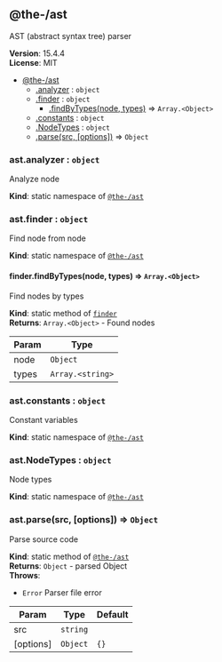 <!--- Code generated by @the-/script-doc. DO NOT EDIT. -->

<a name="module_@the-/ast"></a>

## @the-/ast
AST (abstract syntax tree) parser

**Version**: 15.4.4  
**License**: MIT  

* [@the-/ast](#module_@the-/ast)
    * [.analyzer](#module_@the-/ast.analyzer) : <code>object</code>
    * [.finder](#module_@the-/ast.finder) : <code>object</code>
        * [.findByTypes(node, types)](#module_@the-/ast.finder.findByTypes) ⇒ <code>Array.&lt;Object&gt;</code>
    * [.constants](#module_@the-/ast.constants) : <code>object</code>
    * [.NodeTypes](#module_@the-/ast.NodeTypes) : <code>object</code>
    * [.parse(src, [options])](#module_@the-/ast.parse) ⇒ <code>Object</code>

<a name="module_@the-/ast.analyzer"></a>

### ast.analyzer : <code>object</code>
Analyze node

**Kind**: static namespace of [<code>@the-/ast</code>](#module_@the-/ast)  
<a name="module_@the-/ast.finder"></a>

### ast.finder : <code>object</code>
Find node from node

**Kind**: static namespace of [<code>@the-/ast</code>](#module_@the-/ast)  
<a name="module_@the-/ast.finder.findByTypes"></a>

#### finder.findByTypes(node, types) ⇒ <code>Array.&lt;Object&gt;</code>
Find nodes by types

**Kind**: static method of [<code>finder</code>](#module_@the-/ast.finder)  
**Returns**: <code>Array.&lt;Object&gt;</code> - Found nodes  

| Param | Type |
| --- | --- |
| node | <code>Object</code> | 
| types | <code>Array.&lt;string&gt;</code> | 

<a name="module_@the-/ast.constants"></a>

### ast.constants : <code>object</code>
Constant variables

**Kind**: static namespace of [<code>@the-/ast</code>](#module_@the-/ast)  
<a name="module_@the-/ast.NodeTypes"></a>

### ast.NodeTypes : <code>object</code>
Node types

**Kind**: static namespace of [<code>@the-/ast</code>](#module_@the-/ast)  
<a name="module_@the-/ast.parse"></a>

### ast.parse(src, [options]) ⇒ <code>Object</code>
Parse source code

**Kind**: static method of [<code>@the-/ast</code>](#module_@the-/ast)  
**Returns**: <code>Object</code> - parsed Object  
**Throws**:

- <code>Error</code> Parser file error


| Param | Type | Default |
| --- | --- | --- |
| src | <code>string</code> |  | 
| [options] | <code>Object</code> | <code>{}</code> |
